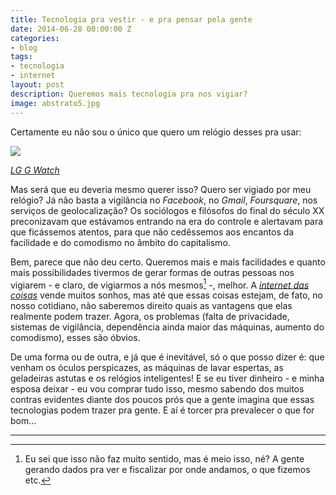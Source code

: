```yaml
---
title: Tecnologia pra vestir - e pra pensar pela gente
date: 2014-06-28 00:00:00 Z
categories:
- blog
tags:
- tecnologia
- internet
layout: post
description: Queremos mais tecnologia pra nos vigiar?
image: abstrato5.jpg
---
```


Certamente eu não sou o único que quero um relógio desses pra usar:

![](https://31.media.tumblr.com/605b69af88bfbd75a292b628db75ed3c/tumblr_inline_nbvasqema41qmko7e.jpg)

[*LG G Watch*](http://gizmodo.com/lg-g-watch-hands-on-a-smartwatch-that-feels-like-a-wat-1596097735)
     
Mas será que eu deveria mesmo querer isso? Quero ser vigiado por meu relógio? Já não basta a vigilância no *Facebook*, no *Gmail*, *Foursquare*, nos serviços de geolocalização? Os sociólogos e filósofos do final do século XX preconizavam que estávamos entrando na era do controle e alertavam para que ficássemos atentos, para que não cedêssemos aos encantos da facilidade e do comodismo no âmbito do capitalismo.
    
Bem, parece que não deu certo. Queremos mais e mais facilidades e quanto mais possibilidades tivermos de gerar formas de outras pessoas nos vigiarem - e claro, de vigiarmos a nós mesmos[^1] -, melhor. A [*internet das coisas*](http://en.wikipedia.org/wiki/Internet_of_Things) vende muitos sonhos, mas até que essas coisas estejam, de fato, no nosso cotidiano, não saberemos direito quais as vantagens que elas realmente podem trazer. Agora, os problemas (falta de privacidade, sistemas de vigilância, dependência ainda maior das máquinas, aumento do comodismo), esses são óbvios.
    
De uma forma ou de outra, e já que é inevitável, só o que posso dizer é: que venham os óculos perspicazes, as máquinas de lavar espertas, as geladeiras astutas e os relógios inteligentes! E se eu tiver dinheiro - e minha esposa deixar - eu vou comprar tudo isso, mesmo sabendo dos muitos contras evidentes diante dos poucos prós que a gente imagina que essas tecnologias podem trazer pra gente. E aí é torcer pra prevalecer o que for bom...
     
***
     
[^1]: Eu sei que isso não faz muito sentido, mas é meio isso, né? A gente gerando dados pra ver e fiscalizar por onde andamos, o que fizemos etc.
